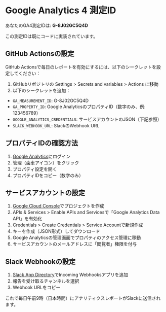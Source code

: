 # Google Analytics 4 測定ID

あなたのGA4測定IDは: **G-8J02GC5Q4D**

この測定IDは既にコードに実装されています。

## GitHub Actionsの設定

GitHub Actionsで毎日のレポートを有効にするには、以下のシークレットを設定してください：

1. GitHubリポジトリの Settings > Secrets and variables > Actions に移動
2. 以下のシークレットを追加：

- `GA_MEASUREMENT_ID`: G-8J02GC5Q4D
- `GA_PROPERTY_ID`: Google AnalyticsのプロパティID（数字のみ、例: 123456789）
- `GOOGLE_ANALYTICS_CREDENTIALS`: サービスアカウントのJSON（下記参照）
- `SLACK_WEBHOOK_URL`: SlackのWebhook URL

## プロパティIDの確認方法

1. [Google Analytics](https://analytics.google.com/)にログイン
2. 管理（歯車アイコン）をクリック
3. プロパティ設定を開く
4. プロパティIDをコピー（数字のみ）

## サービスアカウントの設定

1. [Google Cloud Console](https://console.cloud.google.com/)でプロジェクトを作成
2. APIs & Services > Enable APIs and Servicesで「Google Analytics Data API」を有効化
3. Credentials > Create Credentials > Service Accountで新規作成
4. キーを作成（JSON形式）してダウンロード
5. Google Analyticsの管理画面でプロパティのアクセス管理に移動
6. サービスアカウントのメールアドレスに「閲覧者」権限を付与

## Slack Webhookの設定

1. [Slack App Directory](https://api.slack.com/apps)でIncoming Webhooksアプリを追加
2. 報告を受け取るチャンネルを選択
3. Webhook URLをコピー

これで毎日午前9時（日本時間）にアナリティクスレポートがSlackに送信されます。